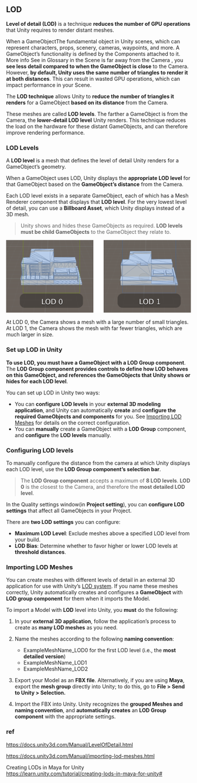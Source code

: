 ## LOD 
**Level of detail (LOD)** is a technique **reduces the number of GPU operations** that 
Unity requires to render distant meshes.


When a GameObjectThe fundamental object in Unity scenes, 
which can represent characters, props, scenery, cameras, waypoints, and more.
A GameObject’s functionality is defined by the Components attached to it. More info
See in Glossary in the Scene is far away from the Camera , you **see less detail compared to when the GameObject is close** to the Camera. 
However, **by default, Unity uses the same number of triangles to render it at both distances**. 
This can result in wasted GPU operations, which can impact performance in your Scene.


The **LOD technique** allows Unity to **reduce the number of triangles it renders** for a GameObject 
**based on its distance** from the Camera.

These meshes are called **LOD levels**. The farther a GameObject is from the Camera, 
the **lower-detail LOD level** Unity renders. 
This technique reduces the load on the hardware for these distant GameObjects, and can therefore improve rendering performance.


### LOD Levels
A **LOD level** is a mesh that defines the level of detail Unity renders for a GameObject’s geometry.

When a GameObject uses LOD, Unity displays the **appropriate LOD level** for that GameObject based on the **GameObject’s distance** from the Camera.

Each LOD level exists in a separate GameObject, each of which has a Mesh Renderer component that displays that **LOD level**. For the very lowest level of detail, you can use a **Billboard Asset**, which Unity displays instead of a 3D mesh.
 
> Unity shows and hides these GameObjects as required. **LOD levels** **must be child GameObjects** to the GameObject they relate to.


![](../img/LOD0Image.png)

At LOD 0, the Camera shows a mesh with a large number of small triangles. At LOD 1, the Camera shows the mesh with far fewer triangles, which are much larger in size.


### Set up LOD in Unity
**To use LOD, you must have a GameObject with a **LOD Group** component**. The **LOD Group component provides controls to define how LOD behaves on this GameObject, and references the GameObjects that Unity shows or hides for each LOD level**.

You can set up LOD in Unity two ways:

-  You can **configure** **LOD levels** in your **external 3D modeling application**, and Unity can automatically **create** and **configure the required GameObjects and components** for you. See [Importing LOD Meshes](https://docs.unity3d.com/Manual/LevelOfDetail.htmlimporting-lod-meshes.html) for details on the correct configuration.
-  You can **manually** create a GameObject with a **LOD Group** component, and **configure** the **LOD levels** manually.


### Configuring LOD levels
To manually configure the distance from the camera at which Unity displays each LOD level, use the **LOD Group component’s selection bar**.

> The **LOD Group component** accepts a maximum of **8 LOD levels**. **LOD 0** is the closest to the Camera, and therefore the **most detailed LOD level**.

In the Quality settings window(in **Project setting**), you can **configure LOD settings** that affect all GameObjects in your Project.

There are **two LOD settings** you can configure:

-   **Maximum LOD Level**: Exclude meshes above a specified LOD level from your build.
-   **LOD Bias**: Determine whether to favor higher or lower LOD levels at **threshold distances**.



### Importing LOD Meshes

You can create meshes with different levels of detail in an external 3D application for use with Unity’s [LOD system](https://docs.unity3d.com/Manual/LevelOfDetail.html). If you name these meshes correctly, Unity automatically creates and configures a **GameObject** with **LOD group component** for them when it imports the Model.

To import a Model with **LOD** level into Unity, you **must** do the following:

1.  In your **external 3D application**, follow the application’s process to create as **many LOD meshes** as you need.
    
2.  Name the meshes according to the following **naming convention**:
    -   ExampleMeshName\_LOD0 for the first LOD level (i.e., the **most detailed version**)
    -   ExampleMeshName\_LOD1
    -   ExampleMeshName\_LOD2
3.  Export your Model as an **FBX file**. Alternatively, if you are using **Maya**, export the **mesh group** directly into Unity; to do this, go to **File > Send to Unity > Selection.**
    
4.  Import the FBX into Unity. Unity recognizes the **grouped Meshes and naming convention**, and **automatically creates** an **LOD Group component** with the appropriate settings.



### ref
https://docs.unity3d.com/Manual/LevelOfDetail.html

https://docs.unity3d.com/Manual/importing-lod-meshes.html

Creating LODs in Maya for Unity \
https://learn.unity.com/tutorial/creating-lods-in-maya-for-unity#



